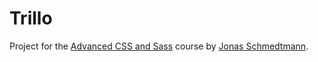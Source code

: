 # Trillo

Project for the [Advanced CSS and Sass](https://www.udemy.com/advanced-css-and-sass) course by [Jonas Schmedtmann](https://github.com/jonasschmedtmann).
